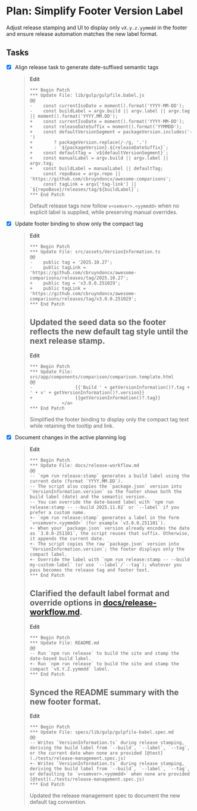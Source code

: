 # Plan: Simplify Footer Version Label

Adjust release stamping and UI to display only `vX.y.z.yymmdd` in the footer and ensure release automation matches the new label format.

## Tasks

- [x] Align release task to generate date-suffixed semantic tags
  > **Edit**
  > ```
  > *** Begin Patch
  > *** Update File: lib/gulp/gulpfile.babel.js
  > @@
  > -    const currentIsoDate = moment().format('YYYY-MM-DD');
  > -    const buildLabel = argv.build || argv.label || argv.tag || moment().format('YYYY.MM.DD');
  > +    const currentIsoDate = moment().format('YYYY-MM-DD');
  > +    const releaseDateSuffix = moment().format('YYMMDD');
  > +    const defaultVersionSegment = packageVersion.includes('-')
  > +        ? packageVersion.replace(/-/g, '.')
  > +        : `${packageVersion}.${releaseDateSuffix}`;
  > +    const defaultTag = `v${defaultVersionSegment}`;
  > +    const manualLabel = argv.build || argv.label || argv.tag;
  > +    const buildLabel = manualLabel || defaultTag;
  >      const repoBase = argv.repo || 'https://github.com/cbruyndoncx/awesome-comparisons';
  >      const tagLink = argv['tag-link'] || `${repoBase}/releases/tag/${buildLabel}`;
  > *** End Patch
  > ```
  > Default release tags now follow `v<semver>.<yymmdd>` when no explicit label is supplied, while preserving manual overrides.
- [x] Update footer binding to show only the compact tag
  > **Edit**
  > ```
  > *** Begin Patch
  > *** Update File: src/assets/VersionInformation.ts
  > @@
  > -    public tag = '2025.10.27';
  > -    public tagLink = 'https://github.com/cbruyndoncx/awesome-comparisons/releases/tag/2025.10.27';
  > +    public tag = 'v3.0.0.251029';
  > +    public tagLink = 'https://github.com/cbruyndoncx/awesome-comparisons/releases/tag/v3.0.0.251029';
  > *** End Patch
  > ```
  > Updated the seed data so the footer reflects the new default tag style until the next release stamp.
  > ---
  > **Edit**
  > ```
  > *** Begin Patch
  > *** Update File: src/app/components/comparison/comparison.template.html
  > @@
  > -                {{'Build ' + getVersionInformation()?.tag + ' • v' + getVersionInformation()?.version}}
  > +                {{getVersionInformation()?.tag}}
  >             </a>
  > *** End Patch
  > ```
  > Simplified the footer binding to display only the compact tag text while retaining the tooltip and link.
- [x] Document changes in the active planning log
  > **Edit**
  > ```
  > *** Begin Patch
  > *** Update File: docs/release-workflow.md
  > @@
  >-- `npm run release:stamp` generates a build label using the current date (format `YYYY.MM.DD`).
  >-- The script also copies the `package.json` version into `VersionInformation.version` so the footer shows both the build label (date) and the semantic version.
  >-- You can override the date-based label with `npm run release:stamp -- --build 2025.11.02` or `--label` if you prefer a custom name.
  >+- `npm run release:stamp` generates a label in the form `v<semver>.<yymmdd>` (for example `v3.0.0.251101`).
  >+- When your `package.json` version already encodes the date as `3.0.0-251101`, the script reuses that suffix. Otherwise, it appends the current date.
  >+- The script copies the raw `package.json` version into `VersionInformation.version`; the footer displays only the compact label.
  >+- Override the label with `npm run release:stamp -- --build my-custom-label` (or use `--label`/`--tag`); whatever you pass becomes the release tag and footer text.
  > *** End Patch
  > ```
  > Clarified the default label format and override options in [docs/release-workflow.md](../docs/release-workflow.md).
  > ---
  > **Edit**
  > ```
  > *** Begin Patch
  > *** Update File: README.md
  > @@
  >-- Run `npm run release` to build the site and stamp the date-based build label.
  >+- Run `npm run release` to build the site and stamp the compact `vX.Y.Z.yymmdd` label.
  > *** End Patch
  > ```
  > Synced the README summary with the new footer format.
  > ---
  > **Edit**
  > ```
  > *** Begin Patch
  > *** Update File: specs/lib/gulp/gulpfile-babel.spec.md
  > @@
  >-- Writes `VersionInformation.ts` during release stamping, deriving the build label from `--build`, `--label`, `--tag`, or the current date when none are provided [@test](./tests/release-management.spec.js)
  >+- Writes `VersionInformation.ts` during release stamping, deriving the build label from `--build`, `--label`, `--tag`, or defaulting to `v<semver>.<yymmdd>` when none are provided [@test](./tests/release-management.spec.js)
  > *** End Patch
  > ```
  > Updated the release management spec to document the new default tag convention.
